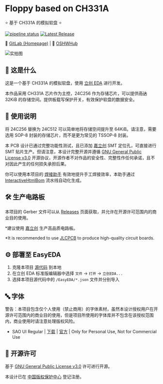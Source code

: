 # Floppy based on CH331A

⭐ 基于 CH331A 的模拟软盘 ⭐

[![pipeline status](https://gitlab.soraharu.com/XiaoXi/Floppy-based-on-CH331A/badges/master/pipeline.svg)](https://gitlab.soraharu.com/XiaoXi/Floppy-based-on-CH331A/-/commits/master)
[![Latest Release](https://gitlab.soraharu.com/XiaoXi/Floppy-based-on-CH331A/-/badges/release.svg)](https://gitlab.soraharu.com/XiaoXi/Floppy-based-on-CH331A/-/releases)

🔗 [GitLab (Homepage)](https://gitlab.soraharu.com/XiaoXi/Floppy-based-on-CH331A) | 🔗 [OSHWHub](https://oshwhub.com/yanranxiaoxi/Floppy-based-on-CH331A)

![实拍图](https://downloadserver.soraharu.com:7000/Floppy%20based%20on%20CH331A/Image/Product_quality_5.jpg)

## 🤔 这是什么

这是一个基于 CH331A 的模拟软盘，使用 [立创 EDA](https://lceda.cn/) 进行开发。

本作品采用 CH331A 芯片作为主控，24C256 作为存储芯片，可以提供~~高达~~ 32KiB 的存储空间。提供板载写保护开关，有效保护软盘的数据安全。

## 🍭 使用说明

将 24C256 替换为 24C512 可以简单地将存储空间提升至 64KiB。请注意，需要选用 SOP-8 封装的存储芯片，而不是更为常见的 TSSOP-8 封装。

本 PCB 设计已通过完整功能性测试，且已添加 [嘉立创](https://www.jlc.com/) SMT 定位孔，可直接进行 SMT 贴片生产。但请注意，本设计完整开源并遵循 [GNU General Public License v3.0](https://choosealicense.com/licenses/gpl-3.0/) 开源协议，开源作者不对作品的安全性、完整性作任何承诺，且不对因此产生的任何损失承担后果。

你可以使用本项目的 [焊接助手](https://interactivehtmlbom.soraharu.com/Floppy-based-on-CH331A.html) 有效地提升手工焊接效率，本助手通过 [InteractiveHtmlBom](https://gitlab.soraharu.com/XiaoXi/InteractiveHtmlBom) 流水线自动化生成。

## 🛠️ 生产电路板

本项目的 Gerber 文件可以从 [Releases](https://gitlab.soraharu.com/XiaoXi/Floppy-based-on-CH331A/-/releases) 页面获取，并允许在开源许可范围内的商业目的使用。

*建议使用 [嘉立创](https://www.jlc.com/) 生产高品质电路板。

*It is recommended to use [JLCPCB](https://jlcpcb.com/) to produce high-quality circuit boards.

## ⚙️ 部署至 EasyEDA

1. 克隆本项目 [源代码](https://gitlab.soraharu.com/XiaoXi/Floppy-based-on-CH331A/-/archive/master/Floppy-based-on-CH331A-master.zip) 到本地
2. 在立创 EDA 标准版编辑器中选择 `文件` -> `打开` -> `立创EDA...`
3. 选择本项目源代码中的 `/EasyEDA/*.json` 文件并分别导入

## 🔤 字体

警告：本项目包含仅个人使用（禁止商用）的字体素材，虽然本设计授权用户在开源许可范围内的商业目的使用，但是项目所使用的字体库并不包含在该授权范围内，商业使用时请注意处理版权风险。

- SAO UI Regular | [下载](https://www.deviantart.com/darkblackswords/art/Sword-Art-Online-Font-Download-426603647) | [官方](https://www.deviantart.com/darkblackswords/art/Sword-Art-Online-Font-342305125) | Only for Personal Use, Not for Commercial Use

## 📜 开源许可

基于 [GNU General Public License v3.0](https://choosealicense.com/licenses/gpl-3.0/) 许可进行开源。

本设计已在 [中国版权保护中心](https://www.ccopyright.com.cn/) 登记注册。
